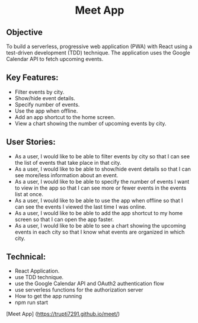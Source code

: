 <h1 align="center"> Meet App </h1>

## Objective
To build a serverless, progressive web application (PWA) with React using a test-driven development (TDD) technique. The application uses the Google Calendar API to fetch upcoming events.

## Key Features:
- Filter events by city.
- Show/hide event details.
- Specify number of events.
- Use the app when offline.
- Add an app shortcut to the home screen.
- View a chart showing the number of upcoming events by city.
## User Stories:
* As a user, I would like to be able to filter events by city so that I can see the list of events that take place in that city.
* As a user, I would like to be able to show/hide event details so that I can see more/less information about an event.
* As a user, I would like to be able to specify the number of events I want to view in the app so that I can see more or fewer events in the events list at once.
* As a user, I would like to be able to use the app when offline so that I can see the events I viewed the last time I was online.
* As a user, I would like to be able to add the app shortcut to my home screen so that I can open the app faster.
* As a user, I would like to be able to see a chart showing the upcoming events in each city so that I know what events are organized in which city.
## Technical:
* React Application.
* use TDD technique.
* use the Google Calendar API and OAuth2 authentication flow
* use serverless functions for the authorization server
* How to get the app running
* npm run start

[Meet App] (https://trupti7291.github.io/meet/)